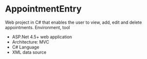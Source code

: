 # AppointmentEntry
Web project in C# that enables the user to view, add, edit and delete appointments.
Environment, tool
 - ASP.Net 4.5+ web application
 - Architecture: MVC
 - C# Language
 - XML data source
